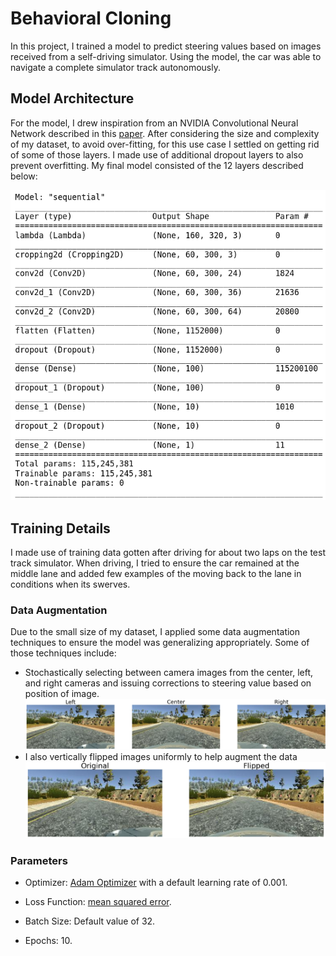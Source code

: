 # **Behavioral Cloning** 
In this project, I trained a model to predict steering values based on images received from a self-driving simulator. Using the model, the car was able to navigate a complete simulator track autonomously. 

[//]: # (Image References)

[architecture]: ./docs/model.png "Model Visualization"
[aug1]: ./docs/aug1.png "data augmentation"
[aug2]: ./docs/aug2.png "data augmentation"

## Model Architecture
For the model, I drew inspiration from an NVIDIA Convolutional Neural Network described in this [paper](https://images.nvidia.com/content/tegra/automotive/images/2016/solutions/pdf/end-to-end-dl-using-px.pdf). After considering the size and complexity of my dataset, to avoid over-fitting, for this use case I settled on getting rid of some of those layers. I made use of additional dropout layers to also prevent overfitting.  My final model consisted of the 12 layers described below:

![summary of network structure][architecture]

## Training Details
I made use of training data gotten after driving for about two laps on the test track simulator. When driving, I tried to ensure the car remained at the middle lane and added few examples of the moving back to the lane in conditions when its swerves.

### Data Augmentation
Due to the small size of my dataset, I applied some data augmentation techniques to ensure the model was generalizing appropriately. Some of those techniques include:

* Stochastically selecting between camera images from the center, left, and right cameras and issuing corrections to steering value based on position of image.
![Images from left center and right camera][aug1]
* I also vertically flipped images uniformly to help augment the data
![Original and Vertically Flipped Images][aug2]

### Parameters

* Optimizer: [Adam Optimizer](https://www.tensorflow.org/api_docs/python/tf/compat/v1/train/AdamOptimizer) with a default learning rate of 0.001.

* Loss Function: [mean squared error](https://www.tensorflow.org/api_docs/python/tf/keras/losses/MSE).

* Batch Size: Default value of 32.

* Epochs: 10.